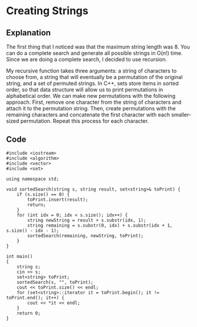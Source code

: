 # Creating Strings
## Explanation
The first thing that I noticed was that the maximum string length was 8. You can do a 
complete search and generate all possible strings in O(n!) time. Since we are doing a 
complete search, I decided to use recursion. 

My recursive function takes three arguments: a string of characters to choose from, a 
string that will eventually be a permutation of the original string, and a set of 
permuted strings. In C++, sets store items in sorted order, so that data structure will 
allow us to print permutations in alphabetical order. We can make new permutations with 
the following approach. First, remove one character from the string of characters and 
attach it to the permutation string. Then, create permutations with the remaining characters 
and concatenate the first character with each smaller-sized permutation. Repeat this process 
for each character.

## Code
    #include <iostream>
    #include <algorithm>
    #include <vector>
    #include <set>

    using namespace std;

    void sortedSearch(string s, string result, set<string>& toPrint) {
        if (s.size() == 0) {
            toPrint.insert(result);
            return;
        }
        for (int idx = 0; idx < s.size(); idx++) {
            string newString = result + s.substr(idx, 1);
            string remaining = s.substr(0, idx) + s.substr(idx + 1, s.size() - idx - 1);
            sortedSearch(remaining, newString, toPrint);
        }
    }

    int main()
    {
        string s;
        cin >> s;
        set<string> toPrint;
        sortedSearch(s, "", toPrint);
        cout << toPrint.size() << endl;
        for (set<string>::iterator it = toPrint.begin(); it != toPrint.end(); it++) {
            cout << *it << endl;
        }
        return 0;
    }